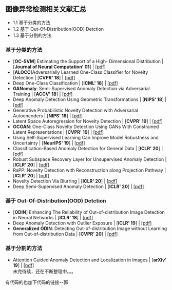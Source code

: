 ## 图像异常检测相关文献汇总
- 1.1 基于分类的方法
- 1.2 基于 Out-Of-Distribution(OOD) Detction 
- 1.3 基于分割的方法
### 基于分类的方法
* [**OC-SVM**] Estimating the Support of a High- Dimensional Distribution | [**Journal of Neural Computation' 01**] | [[pdf]]()
* [**ALOCC**]Adversarially Learned One-Class Classifier for Novelty Detection  | [**CVPR' 18**] | [[pdf]]()
* Deep One-Class Classification | [**ICML' 18**] | [[pdf]]()
* **GANomaly**: Semi-Supervised Anomaly Detection via Adversarial Training | [**ACCV' 18**] | [[pdf]]()
* Deep Anomaly Detection Using Geometric Transformations | [**NIPS' 18**] | [[pdf]]()
* Generative Probabilistic Novelty Detection with Adversarial Autoencoders | [**NIPS' 18**] | [[pdf]]()
* Latent Space Autoregression for Novelty Detection | [**CVPR' 19**] | [[pdf]]()
* **OCGAN**: One-Class Novelty Detection Using GANs With Constrained Latent Representations | [**CVPR' 19**] | [[pdf]]()
* Using Self-Supervised Learning Can Improve Model Robustness and Uncertainty | [**NeurIPS' 19**] | [[pdf]]()
* Classification-Based Anomaly Detection for General Data | [**ICLR' 20**] | [[pdf]]()
* Robust Subspace Recovery Layer for Unsupervised Anomaly Detection | [**ICLR' 20**] | [[pdf]]()
* RaPP: Novelty Detection with Reconstruction along Projection Pathway | [**ICLR' 20**] | [[pdf]]()
* Novelty Detection Via Blurring | [**ICLR' 20**] | [[pdf]]()
* Deep Semi-Supervised Anomaly Detection | [**ICLR' 20**] | [[pdf]]()
### 基于 Out-Of-Distribution(OOD) Detction 
* [**ODIN**] Enhancing The Reliability of Out-of-distribution Image Detection in Neural Networks | [**ICLR' 18**] | [[pdf]]()
* Deep Anomaly Detection with Outlier Exposure | [**ICLR' 19**] | [[pdf]]()
* **Generalized ODIN**: Detecting Out-of-distribution Image without Learning from Out-of-distribution Data | [**CVPR' 20**] | [[pdf]]()
### 基于分割的方法
* Attention Guided Anomaly Detection and Localization in Images | [**arXiv' 19**] | [[pdf]]() <br>
未完待续，还在不断整理中。。。

有代码的也加下代码的链接--郭

